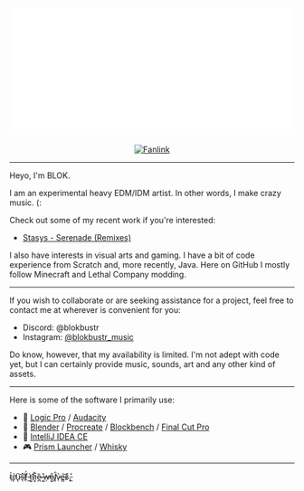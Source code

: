 <p align="center">
<img src="blokbustr_logo_2024_transparent.png" alt="BLOKBUSTR Logo" width="540">
</p>
<p align="center">
    <a href="https://fanlink.tv/blokbustr"><img src="https://img.shields.io/badge/fanlink-follow%20blokbustr-ad6fcc?style=for-the-badge" alt="Fanlink"></a>
</p><hr>

<p>Heyo, I'm BLOK.</p>
<p>I am an experimental heavy EDM/IDM artist. In other words, I make crazy music. (:</p>
<p>Check out some of my recent work if you're interested:</p>
<ul>
  <li><a href="https://soundcloud.com/stasysmusial/sets/serenade-remixes">Stasys - Serenade (Remixes)</a></li>
</ul>
<p>I also have interests in visual arts and gaming. I have a bit of code experience from Scratch and, more recently, Java. Here on GitHub I mostly follow Minecraft and Lethal Company modding.</p><hr>
<p>If you wish to collaborate or are seeking assistance for a project, feel free to contact me at wherever is convenient for you:</p>
<ul>
  <li>Discord: @blokbustr</li>
  <li>Instagram: <a href="https://www.instagram.com/blokbustr_music">@blokbustr_music</a> </li>
</ul>
<p>Do know, however, that my availability is limited. I'm not adept with code yet, but I can certainly provide music, sounds, art and any other kind of assets.</p><hr>
<p>Here is some of the software I primarily use:</p>
<ul>
  <li>🎵 <a href="https://www.apple.com/logic-pro/">Logic Pro</a> / <a href="https://www.audacityteam.org/">Audacity</a></li>
  <li>🎨 <a href="https://www.blender.org/">Blender</a> / <a href="https://procreate.com/">Procreate</a> / <a href="https://www.blockbench.net/">Blockbench</a> / <a href="https://www.apple.com/final-cut-pro/">Final Cut Pro</a></li>
  <li>📄 <a href="https://www.jetbrains.com/idea/">IntelliJ IDEA CE</a></li>
  <li>🎮 <a href="https://prismlauncher.org/">Prism Launcher</a> / <a href="https://getwhisky.app/">Whisky</a></li>
</ul><hr>
<p>t̴̹͐r̸̢̀u̴̢͝s̶̖͝ẗ̸̹́ ̵̪͑ť̵͖h̷͓͐ȅ̴̪ ̶͚̌w̶̦̕o̵͚̊l̸̢̑v̷̜͐e̴͇͝š̷̨.̵̼̽</p>
